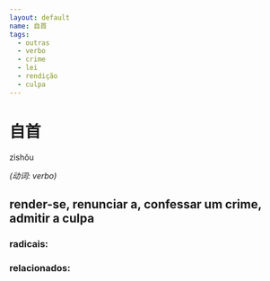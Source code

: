 ```yaml
--- 
layout: default
name: 自首 
tags: 
  - outras
  - verbo
  - crime
  - lei
  - rendição
  - culpa
--- 
```

# 自首 
zìshǒu  
 
*(动词: verbo)*  
## render-se, renunciar a, confessar um crime, admitir a culpa 
### radicais: 
### relacionados: 
